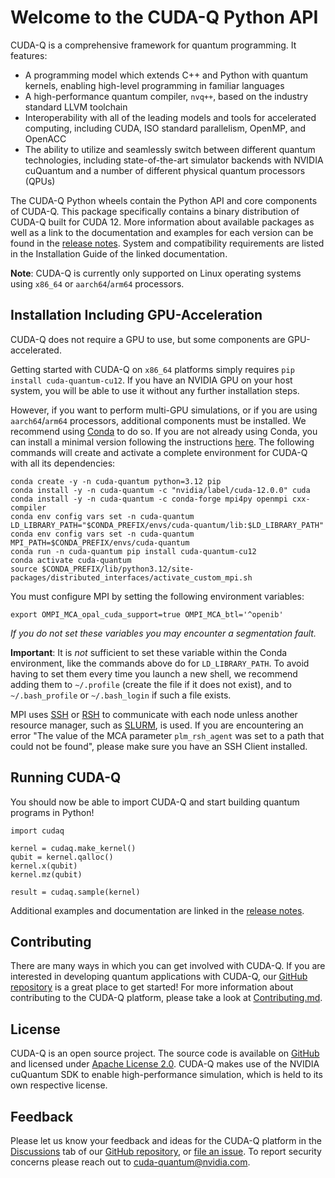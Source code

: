 # Welcome to the CUDA-Q Python API

CUDA-Q is a comprehensive framework for quantum programming. It features:

- A programming model which extends C++ and Python with quantum kernels,
  enabling high-level programming in familiar languages
- A high-performance quantum compiler, `nvq++`, based on the industry standard
  LLVM toolchain
- Interoperability with all of the leading models and tools for accelerated
  computing, including CUDA, ISO standard parallelism, OpenMP, and OpenACC
- The ability to utilize and seamlessly switch between different quantum
  technologies, including state-of-the-art simulator backends with NVIDIA
  cuQuantum and a number of different physical quantum processors (QPUs)

The CUDA-Q Python wheels contain the Python API and core components of
CUDA-Q. This package specifically contains a binary distribution of CUDA-Q
built for CUDA 12.
More information about available packages as well as a link to the
documentation and examples for each version can be found in the [release
notes][cudaq_docs_releases]. System and compatibility requirements
are listed in the Installation Guide of the linked documentation.

**Note**: CUDA-Q is currently only supported on Linux operating systems using
`x86_64` or `aarch64`/`arm64` processors.

[cudaq_docs_releases]:
    https://nvidia.github.io/cuda-quantum/latest/releases.html

## Installation Including GPU-Acceleration

[//]: # (Begin complete install)

CUDA-Q does not require a GPU to use, but some components are GPU-accelerated.

Getting started with CUDA-Q on `x86_64` platforms simply requires
`pip install cuda-quantum-cu12`. If you have an NVIDIA GPU on your host system, you
will be able to use it without any further installation steps.

However, if you want to perform multi-GPU simulations, or if you are using
`aarch64`/`arm64` processors, additional components must be installed.
We recommend using [Conda](https://docs.conda.io/en/latest/) to do so.
If you are not already using Conda,
you can install a minimal version following the instructions
[here](https://docs.anaconda.com/miniconda/). The
following commands will create and activate a complete environment for CUDA-Q
with all its dependencies:

[//]: # (Begin conda install)

```console
conda create -y -n cuda-quantum python=3.12 pip
conda install -y -n cuda-quantum -c "nvidia/label/cuda-12.0.0" cuda
conda install -y -n cuda-quantum -c conda-forge mpi4py openmpi cxx-compiler
conda env config vars set -n cuda-quantum LD_LIBRARY_PATH="$CONDA_PREFIX/envs/cuda-quantum/lib:$LD_LIBRARY_PATH"
conda env config vars set -n cuda-quantum MPI_PATH=$CONDA_PREFIX/envs/cuda-quantum
conda run -n cuda-quantum pip install cuda-quantum-cu12
conda activate cuda-quantum
source $CONDA_PREFIX/lib/python3.12/site-packages/distributed_interfaces/activate_custom_mpi.sh
```

[//]: # (End conda install)

You must configure MPI by setting the following environment variables:

[//]: # (Begin ompi setup)

```console
export OMPI_MCA_opal_cuda_support=true OMPI_MCA_btl='^openib'
```

[//]: # (End ompi setup)

*If you do not set these variables you may encounter a segmentation fault.*

**Important**: It is *not* sufficient to set these variable within the Conda
environment, like the commands above do for `LD_LIBRARY_PATH`. To avoid having
to set them every time you launch a new shell, we recommend adding them to
`~/.profile` (create the file if it does not exist), and to `~/.bash_profile` or
`~/.bash_login` if such a file exists.

[//]: # (End complete install)

MPI uses [SSH](https://en.wikipedia.org/wiki/Secure_Shell) or
[RSH](https://en.wikipedia.org/wiki/Remote_Shell) to communicate with each node
unless another resource manager, such as
[SLURM](https://slurm.schedmd.com/overview.html), is used. If you are
encountering an error "The value of the MCA parameter `plm_rsh_agent` was set to
a path that could not be found", please make sure you have an SSH Client
installed.

## Running CUDA-Q

You should now be able to import CUDA-Q and start building quantum
programs in Python!

```console
import cudaq

kernel = cudaq.make_kernel()
qubit = kernel.qalloc()
kernel.x(qubit)
kernel.mz(qubit)

result = cudaq.sample(kernel)
```

Additional examples and documentation are linked in the [release
notes][cudaq_docs_releases].

## Contributing

There are many ways in which you can get involved with CUDA-Q. If you are
interested in developing quantum applications with CUDA-Q, our [GitHub
repository][github_link] is a great place to get started! For more information
about contributing to the CUDA-Q platform, please take a look at
[Contributing.md](https://github.com/NVIDIA/cuda-quantum/blob/main/Contributing.md).

## License

CUDA-Q is an open source project. The source code is available on
[GitHub][github_link] and licensed under [Apache License
2.0](https://github.com/NVIDIA/cuda-quantum/blob/main/LICENSE). CUDA-Q
makes use of the NVIDIA cuQuantum SDK to enable high-performance simulation,
which is held to its own respective license.

[github_link]: https://github.com/NVIDIA/cuda-quantum/

## Feedback

Please let us know your feedback and ideas for the CUDA-Q platform in the
[Discussions][discussions] tab of our [GitHub repository][github_repo], or [file
an issue][cuda_quantum_issues]. To report security concerns please reach out to
[cuda-quantum@nvidia.com](mailto:cuda-quantum@nvidia.com).

[discussions]: https://github.com/NVIDIA/cuda-quantum/discussions
[cuda_quantum_issues]: https://github.com/NVIDIA/cuda-quantum/issues
[github_repo]: https://github.com/NVIDIA/cuda-quantum
